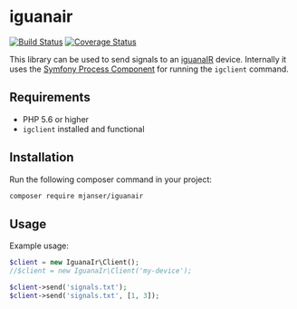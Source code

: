 # iguanair

[![Build Status](https://travis-ci.org/mjanser/iguanair.svg?branch=master)](https://travis-ci.org/mjanser/iguanair)
[![Coverage Status](https://coveralls.io/repos/github/mjanser/iguanair/badge.svg?branch=master)](https://coveralls.io/github/mjanser/iguanair?branch=master)

This library can be used to send signals to an [iguanaIR](https://www.iguanaworks.net/) device.
Internally it uses the [Symfony Process Component](https://symfony.com/doc/current/components/process.html) for running the `igclient` command.

## Requirements

- PHP 5.6 or higher
- `igclient` installed and functional

## Installation

Run the following composer command in your project:

```bash
composer require mjanser/iguanair
```

## Usage

Example usage:

```php
$client = new IguanaIr\Client();
//$client = new IguanaIr\Client('my-device');

$client->send('signals.txt');
$client->send('signals.txt', [1, 3]);
```
